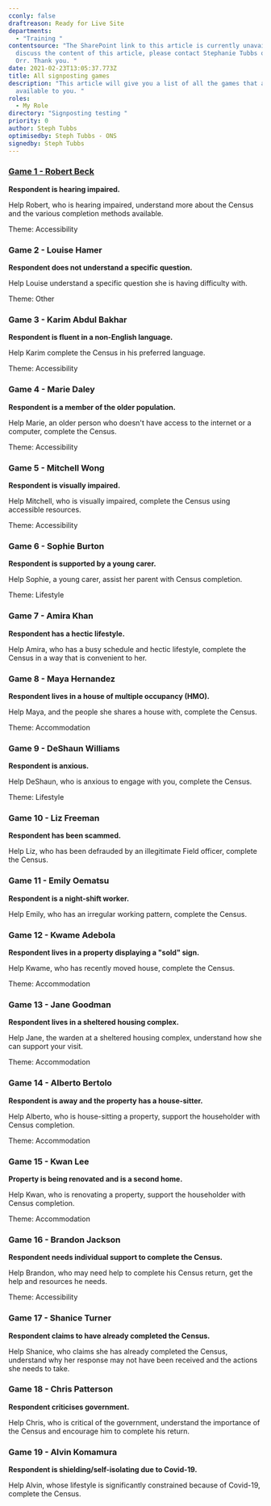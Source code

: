 ```yaml
---
cconly: false
draftreason: Ready for Live Site
departments:
  - "Training "
contentsource: "The SharePoint link to this article is currently unavailable. To
  discuss the content of this article, please contact Stephanie Tubbs or Rachel
  Orr. Thank you. "
date: 2021-02-23T13:05:37.773Z
title: All signposting games
description: "This article will give you a list of all the games that are
  available to you. "
roles:
  - My Role
directory: "Signposting testing "
priority: 0
author: Steph Tubbs
optimisedby: Steph Tubbs - ONS
signedby: Steph Tubbs
---
```

### [Game 1 - Robert Beck](https://signpost.census.selfhelp.onsdigital.uk/SignpostingGame8/story.html)

**Respondent is hearing impaired.** 

Help Robert, who is hearing impaired, understand more about the Census and the various completion methods available. 

Theme: Accessibility

### Game 2 - Louise Hamer

**Respondent does not understand a specific question.**

Help Louise understand a specific question she is having difficulty with. 

Theme: Other

### Game 3 - Karim Abdul Bakhar

**Respondent is fluent in a non-English language.** 

Help Karim complete the Census in his preferred language. 

Theme: Accessibility

### Game 4 - Marie Daley

**Respondent is a member of the older population.** 

Help Marie, an older person who doesn't have access to the internet or a computer, complete the Census. 

Theme: Accessibility

### Game 5 - Mitchell Wong

**Respondent is visually impaired.** 

Help Mitchell, who is visually impaired, complete the Census using accessible resources. 

Theme: Accessibility 

### Game 6 - Sophie Burton

**Respondent is supported by a young carer.**

Help Sophie, a young carer, assist her parent with Census completion. 

Theme: Lifestyle

### Game 7 - Amira Khan

**Respondent has a hectic lifestyle.**

Help Amira, who has a busy schedule and hectic lifestyle, complete the Census in a way that is convenient to her. 

### Game 8 - Maya Hernandez

**Respondent lives in a house of multiple occupancy (HMO).** 

Help Maya, and the people she shares a house with, complete the Census. 

Theme: Accommodation 

### Game 9 - DeShaun Williams

**Respondent is anxious.** 

Help DeShaun, who is anxious to engage with you, complete the Census. 

Theme: Lifestyle 

### Game 10 - Liz Freeman

**Respondent has been scammed.** 

Help Liz, who has been defrauded by an illegitimate Field officer, complete the Census. 

### Game 11 - Emily Oematsu

**Respondent is a night-shift worker.** 

Help Emily, who has an irregular working pattern, complete the Census. 

### Game 12 - Kwame Adebola

**Respondent lives in a property displaying a "sold" sign.** 

Help Kwame, who has recently moved house, complete the Census.

Theme: Accommodation 

### Game 13 - Jane Goodman

**Respondent lives in a sheltered housing complex.** 

Help Jane, the warden at a sheltered housing complex, understand how she can support your visit. 

Theme: Accommodation 

### Game 14 - Alberto Bertolo

**Respondent is away and the property has a house-sitter.** 

Help Alberto, who is house-sitting a property, support the householder with Census completion. 

Theme: Accommodation 

### Game 15 - Kwan Lee

**Property is being renovated and is a second home.** 

Help Kwan, who is renovating a property, support the householder with Census completion. 

Theme: Accommodation

### Game 16 - Brandon Jackson

**Respondent needs individual support to complete the Census.** 

Help Brandon, who may need help to complete his Census return, get the help and resources he needs. 

Theme: Accessibility 

### Game 17 - Shanice Turner

**Respondent claims to have already completed the Census.**

Help Shanice, who claims she has already completed the Census, understand why her response may not have been received and the actions she needs to take.

### Game 18 - Chris Patterson

**Respondent criticises government.** 

Help Chris, who is critical of the government, understand the importance of the Census and encourage him to complete his return.

### Game 19 - Alvin Komamura

**Respondent is shielding/self-isolating due to Covid-19.** 

Help Alvin, whose lifestyle is significantly constrained because of Covid-19, complete the Census.